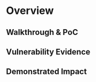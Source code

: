 # Overview
<!--
**Please replace text in each section below**

No Rate Limiting on form SMS Triggering - Vulnerability Report

Resources:

- <https://www.owasp.org/index.php?title=OWASP_Periodic_Table_of_Vulnerabilities_-_Brute_Force_(Generic)_/_Insufficient_Anti-automation&setlang=en>
- <http://projects.webappsec.org/w/page/13246938/Insufficient%20Anti-automation>
-->

## Walkthrough & PoC
<!--
Provide a step-by-step walkthrough on how to access the vulnerable injection point, and how to exploit the vulnerability.
Adding a dot-pointed walkthrough with relevant screenshots will speed triage time and result in faster rewards!

Example:

1. Browse to the website <www.inscope.com/form>
1. Fill out the application installation form and add in our target SMS Number
1. Turn on our intercept proxy for the browser and submit the form
1. Send the request to intruder from the intercept proxy
1. Submit the request 100 times and wait 5 minutes
2. Check our target mobile, you will see our 100 SMS Messages being recieved to our target mobile number
-->

## Vulnerability Evidence
<!--
Your submission MUST include evidence of the vulnerability and not be theoretical in nature.

You must attach the request you are sending to trigger these SMS Messages, and the SMS you recieve to the target mobile number
-->

## Demonstrated Impact
<!--
This can enable an attacker to use this form to send spam to a target mobile number, cause service interuptions for the service provider, and could put the SMS Number on a spam list.
--> 
